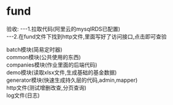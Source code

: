 # fund
验收: 
  ---1.拉取代码(阿里云的mysqlRDS已配置)  
  ---2.在fund文件下找到http文件,里面写好了访问接口,点击即可查验  


  batch模块(简易定时器)  
  common模块(公共使用的东西)  
  companies模块(作业里面的后端代码)  
  demo模块(读取xlsx文件,生成基础的基金数据)  
  generator模块(快速生成持久层的代码,admin,mapper)  
  http文件(测试增删改查,分页查询)  
  log文件(日志)  
